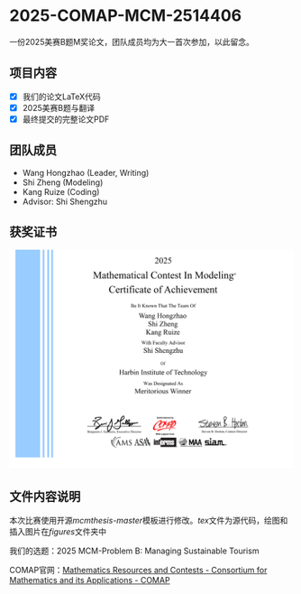 # 2025-COMAP-MCM-2514406

一份2025美赛B题M奖论文，团队成员均为大一首次参加，以此留念。

## 项目内容

- [x] 我们的论文LaTeX代码
- [x] 2025美赛B题与翻译
- [x] 最终提交的完整论文PDF

## 团队成员

- Wang Hongzhao (Leader, Writing)
- Shi Zheng (Modeling)
- Kang Ruize (Coding)
- Advisor: Shi Shengzhu

## 获奖证书

<img src="images\image-20250605223040150.png" alt="image-20250605223040150" style="zoom:50%;" />

## 文件内容说明

本次比赛使用开源*mcmthesis-master*模板进行修改。*tex*文件为源代码，绘图和插入图片在*figures*文件夹中

我们的选题：2025 MCM-Problem B: Managing Sustainable Tourism

COMAP官网：[Mathematics Resources and Contests - Consortium for Mathematics and its Applications - COMAP](https://www.comap.com/)

